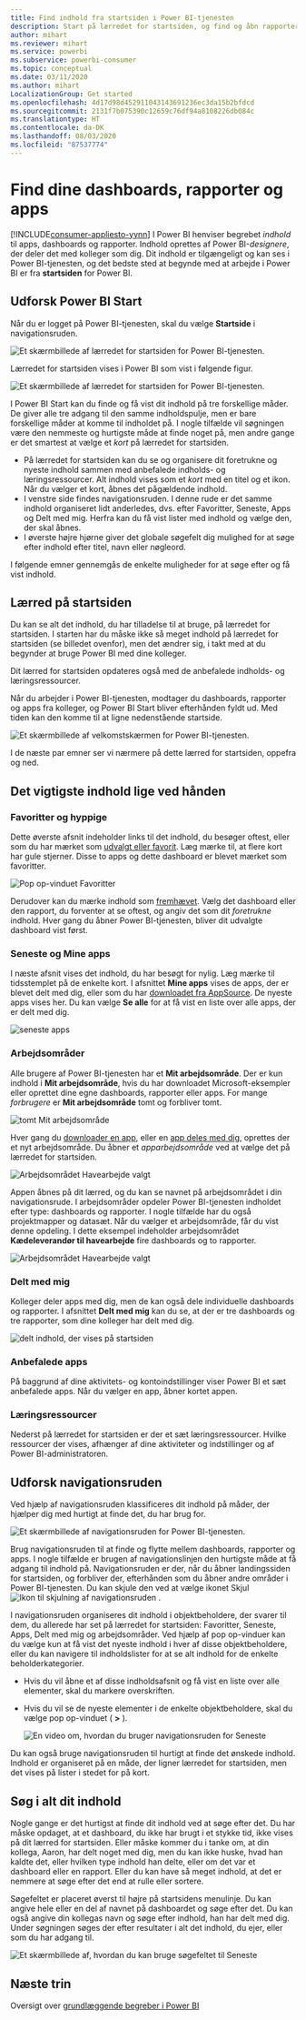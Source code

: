 ```yaml
---
title: Find indhold fra startsiden i Power BI-tjenesten
description: Start på lærredet for startsiden, og find og åbn rapporter, dashboards og apps.
author: mihart
ms.reviewer: mihart
ms.service: powerbi
ms.subservice: powerbi-consumer
ms.topic: conceptual
ms.date: 03/11/2020
ms.author: mihart
LocalizationGroup: Get started
ms.openlocfilehash: 4d17d98d452911043143691236ec3da15b2bfdcd
ms.sourcegitcommit: 2131f7b075390c12659c76df94a8108226db084c
ms.translationtype: HT
ms.contentlocale: da-DK
ms.lasthandoff: 08/03/2020
ms.locfileid: "87537774"
---
```

# <a name="find-your-dashboards-reports-and-apps"></a>Find dine dashboards, rapporter og apps

[!INCLUDE[consumer-appliesto-yynn](../includes/consumer-appliesto-yynn.md)]
I Power BI henviser begrebet *indhold* til apps, dashboards og rapporter. Indhold oprettes af Power BI-*designere*, der deler det med kolleger som dig. Dit indhold er tilgængeligt og kan ses i Power BI-tjenesten, og det bedste sted at begynde med at arbejde i Power BI er fra **startsiden** for Power BI.

## <a name="explore-power-bi-home"></a>Udforsk Power BI Start
Når du er logget på Power BI-tjenesten, skal du vælge **Startside** i navigationsruden. 

![Et skærmbillede af lærredet for startsiden for Power BI-tjenesten.](media/end-user-home/power-bi-home-menu.png)


Lærredet for startsiden vises i Power BI som vist i følgende figur.
 
![Et skærmbillede af lærredet for startsiden for Power BI-tjenesten.](media/end-user-home/power-bi-home.png)

I Power BI Start kan du finde og få vist dit indhold på tre forskellige måder. De giver alle tre adgang til den samme indholdspulje, men er bare forskellige måder at komme til indholdet på. I nogle tilfælde vil søgningen være den nemmeste og hurtigste måde at finde noget på, men andre gange er det smartest at vælge et *kort* på lærredet for startsiden.

- På lærredet for startsiden kan du se og organisere dit foretrukne og nyeste indhold sammen med anbefalede indholds- og læringsressourcer. Alt indhold vises som et *kort* med en titel og et ikon. Når du vælger et kort, åbnes det pågældende indhold.
- I venstre side findes navigationsruden. I denne rude er det samme indhold organiseret lidt anderledes, dvs. efter Favoritter, Seneste, Apps og Delt med mig. Herfra kan du få vist lister med indhold og vælge den, der skal åbnes.
- I øverste højre hjørne giver det globale søgefelt dig mulighed for at søge efter indhold efter titel, navn eller nøgleord.

I følgende emner gennemgås de enkelte muligheder for at søge efter og få vist indhold.

## <a name="home-canvas"></a>Lærred på startsiden
Du kan se alt det indhold, du har tilladelse til at bruge, på lærredet for startsiden. I starten har du måske ikke så meget indhold på lærredet for startsiden (se billedet ovenfor), men det ændrer sig, i takt med at du begynder at bruge Power BI med dine kolleger.

Dit lærred for startsiden opdateres også med de anbefalede indholds- og læringsressourcer. 
 
Når du arbejder i Power BI-tjenesten, modtager du dashboards, rapporter og apps fra kolleger, og Power BI Start bliver efterhånden fyldt ud. Med tiden kan den komme til at ligne nedenstående startside.

![Et skærmbillede af velkomstskærmen for Power BI-tjenesten.](media/end-user-home/power-bi-home-oldest.png)

 
I de næste par emner ser vi nærmere på dette lærred for startsiden, oppefra og ned.

## <a name="most-important-content-at-your-fingertips"></a>Det vigtigste indhold lige ved hånden

### <a name="favorites-and-frequents"></a>Favoritter og hyppige
Dette øverste afsnit indeholder links til det indhold, du besøger oftest, eller som du har mærket som [udvalgt eller favorit](end-user-favorite.md). Læg mærke til, at flere kort har gule stjerner. Disse to apps og dette dashboard er blevet mærket som favoritter. 

![Pop op-vinduet Favoritter](./media/end-user-home/power-bi-favorites-frequents.png)

Derudover kan du mærke indhold som [fremhævet](end-user-featured.md). Vælg det dashboard eller den rapport, du forventer at se oftest, og angiv det som dit *foretrukne* indhold. Hver gang du åbner Power BI-tjenesten, bliver dit udvalgte dashboard vist først. 


### <a name="recents-and-my-apps"></a>Seneste og Mine apps
I næste afsnit vises det indhold, du har besøgt for nylig. Læg mærke til tidsstemplet på de enkelte kort. I afsnittet **Mine apps** vises de apps, der er blevet delt med dig, eller som du har [downloadet fra AppSource](end-user-apps.md). De nyeste apps vises her. Du kan vælge **Se alle** for at få vist en liste over alle apps, der er delt med dig.

![seneste apps](./media/end-user-home/power-bi-recent-apps.png)


### <a name="workspaces"></a>Arbejdsområder
Alle brugere af Power BI-tjenesten har et **Mit arbejdsområde**. Der er kun indhold i **Mit arbejdsområde**, hvis du har downloadet Microsoft-eksempler eller oprettet dine egne dashboards, rapporter eller apps. For mange *forbrugere* er **Mit arbejdsområde** tomt og forbliver tomt.  

![tomt Mit arbejdsområde](./media/end-user-home/power-bi-empty-workspace.png)

Hver gang du [downloader en app](end-user-app-marketing.md), eller en [app deles med dig](end-user-apps.md), oprettes der et nyt arbejdsområde.  Du åbner et *apparbejdsområde* ved at vælge det på lærredet for startsiden. 

![Arbejdsområdet Havearbejde valgt](./media/end-user-home/power-bi-workspace-section.png)

Appen åbnes på dit lærred, og du kan se navnet på arbejdsområdet i din navigationsrude. I arbejdsområder opdeler Power BI-tjenesten indholdet efter type: dashboards og rapporter. I nogle tilfælde har du også projektmapper og datasæt. Når du vælger et arbejdsområde, får du vist denne opdeling. I dette eksempel indeholder arbejdsområdet **Kædeleverandør til havearbejde** fire dashboards og to rapporter.

![Arbejdsområdet Havearbejde valgt](./media/end-user-home/power-bi-search-workspace.png)

### <a name="shared-with-me"></a>Delt med mig
Kolleger deler apps med dig, men de kan også dele individuelle dashboards og rapporter. I afsnittet **Delt med mig** kan du se, at der er tre dashboards og tre rapporter, som dine kolleger har delt med dig.

![delt indhold, der vises på startsiden](./media/end-user-home/power-bi-shared.png)

### <a name="recommended-apps"></a>Anbefalede apps
På baggrund af dine aktivitets- og kontoindstillinger viser Power BI et sæt anbefalede apps. Når du vælger en app, åbner kortet appen.
 
### <a name="learning-resources"></a>Læringsressourcer
Nederst på lærredet for startsiden er der et sæt læringsressourcer. Hvilke ressourcer der vises, afhænger af dine aktiviteter og indstillinger og af Power BI-administratoren. 
 
## <a name="explore-the-nav-pane"></a>Udforsk navigationsruden

Ved hjælp af navigationsruden klassificeres dit indhold på måder, der hjælper dig med hurtigt at finde det, du har brug for.  

![Et skærmbillede af navigationsruden for Power BI-tjenesten.](media/end-user-home/power-bi-nav.png)


Brug navigationsruden til at finde og flytte mellem dashboards, rapporter og apps. I nogle tilfælde er brugen af navigationslinjen den hurtigste måde at få adgang til indhold på. Navigationsruden er der, når du åbner landingssiden for startsiden, og forbliver der, efterhånden som du åbner andre områder i Power BI-tjenesten. Du kan skjule den ved at vælge ikonet Skjul ![Ikon til skjulning af navigationsruden](media/end-user-home/power-bi-hide.png) .
  
I navigationsruden organiseres dit indhold i objektbeholdere, der svarer til dem, du allerede har set på lærredet for startsiden: Favoritter, Seneste, Apps, Delt med mig og arbejdsområder. Ved hjælp af pop op-vinduer kan du vælge kun at få vist det nyeste indhold i hver af disse objektbeholdere, eller du kan navigere til indholdslister for at se alt indhold for de enkelte beholderkategorier.
 
- Hvis du vil åbne et af disse indholdsafsnit og få vist en liste over alle elementer, skal du markere overskriften.
- Hvis du vil se de nyeste elementer i de enkelte objektbeholdere, skal du vælge pop op-vinduet ( **>** ).

    ![En video om, hvordan du bruger navigationsruden for Seneste](media/end-user-home/power-bi-nav-bar.gif)

 
Du kan også bruge navigationsruden til hurtigt at finde det ønskede indhold. Indhold er organiseret på en måde, der ligner lærredet for startsiden, men det vises på lister i stedet for på kort. 

## <a name="search-all-of-your-content"></a>Søg i alt dit indhold
Nogle gange er det hurtigst at finde dit indhold ved at søge efter det. Du har måske opdaget, at et dashboard, du ikke har brugt i et stykke tid, ikke vises på dit lærred for startsiden. Eller måske kommer du i tanke om, at din kollega, Aaron, har delt noget med dig, men du kan ikke huske, hvad han kaldte det, eller hvilken type indhold han delte, eller om det var et dashboard eller en rapport. Eller du kan have så meget indhold, at det er nemmere at søge efter det end at rulle eller sortere. 
 
Søgefeltet er placeret øverst til højre på startsidens menulinje. Du kan angive hele eller en del af navnet på dashboardet og søge efter det. Du kan også angive din kollegas navn og søge efter indhold, han har delt med dig. Under søgningen søges der efter resultater i alt det indhold, du ejer, eller som du har adgang til.

![Et skærmbillede af, hvordan du kan bruge søgefeltet til Seneste](media/end-user-home/power-bi-search-field.png)

## <a name="next-steps"></a>Næste trin
Oversigt over [grundlæggende begreber i Power BI](end-user-basic-concepts.md)
